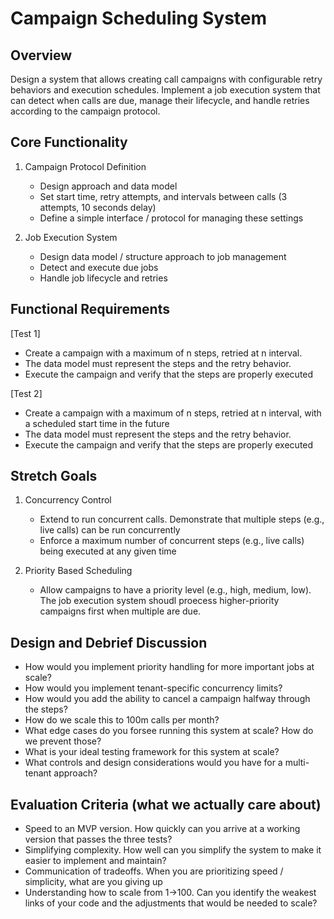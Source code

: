 # Campaign Scheduling System

## Overview

Design a system that allows creating call campaigns with configurable retry behaviors and execution schedules. Implement a job execution system that can detect when calls are due, manage their lifecycle, and handle retries according to the campaign protocol.

## Core Functionality

1. Campaign Protocol Definition

   - Design approach and data model
   - Set start time, retry attempts, and intervals between calls (3 attempts, 10 seconds delay)
   - Define a simple interface / protocol for managing these settings

2. Job Execution System
   - Design data model / structure approach to job management
   - Detect and execute due jobs
   - Handle job lifecycle and retries

## Functional Requirements

[Test 1]

- Create a campaign with a maximum of n steps, retried at n interval.
- The data model must represent the steps and the retry behavior.
- Execute the campaign and verify that the steps are properly executed

[Test 2]

- Create a campaign with a maximum of n steps, retried at n interval, with a scheduled start time in the future
- The data model must represent the steps and the retry behavior.
- Execute the campaign and verify that the steps are properly executed

## Stretch Goals

1. Concurrency Control
   - Extend to run concurrent calls. Demonstrate that multiple steps (e.g., live calls) can be run concurrently
   - Enforce a maximum number of concurrent steps (e.g., live calls) being executed at any given time

2. Priority Based Scheduling
   - Allow campaigns to have a priority level (e.g., high, medium, low). The job execution system shoudl proecess higher-priority campaigns first when multiple are due.

    
## Design and Debrief Discussion

- How would you implement priority handling for more important jobs at scale?
- How would you implement tenant-specific concurrency limits?
- How would you add the ability to cancel a campaign halfway through the steps? 
- How do we scale this to 100m calls per month?
- What edge cases do you forsee running this system at scale? How do we prevent those?
- What is your ideal testing framework for this system at scale?
- What controls and design considerations would you have for a multi-tenant approach?

## Evaluation Criteria (what we actually care about)

- Speed to an MVP version. How quickly can you arrive at a working version that passes the three tests?
- Simplifying complexity. How well can you simplify the system to make it easier to implement and maintain?
- Communication of tradeoffs. When you are prioritizing speed / simplicity, what are you giving up
- Understanding how to scale from 1->100. Can you identify the weakest links of your code and the adjustments that would be needed to scale?
